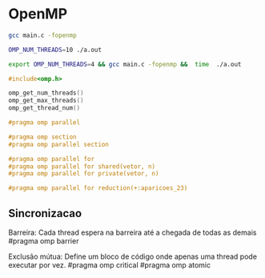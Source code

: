 # OpenMP

```bash
gcc main.c -fopenmp

OMP_NUM_THREADS=10 ./a.out

export OMP_NUM_THREADS=4 && gcc main.c -fopenmp &&  time  ./a.out 
```

```c
#include<omp.h>

omp_get_num_threads()
omp_get_max_threads()
omp_get_thread_num()

#pragma omp parallel

#pragma omp section
#pragma omp parallel section

#pragma omp parallel for
#pragma omp parallel for shared(vetor, n)
#pragma omp parallel for private(vetor, n)

#pragma omp parallel for reduction(+:aparicoes_23)
```

## Sincronizacao

Barreira: Cada thread espera na barreira até a chegada de todas as demais
#pragma omp barrier

Exclusão mútua: Define um bloco de código onde apenas uma thread pode executar por vez.
#pragma omp critical
#pragma omp atomic
